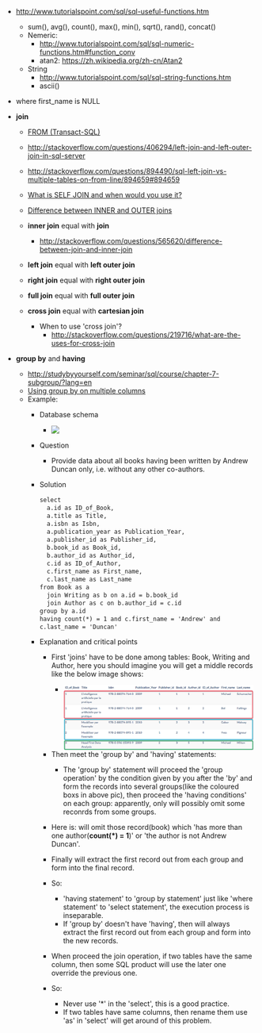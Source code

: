 - http://www.tutorialspoint.com/sql/sql-useful-functions.htm
  - sum(), avg(), count(), max(), min(), sqrt(), rand(), concat()
  - Nemeric:
    - http://www.tutorialspoint.com/sql/sql-numeric-functions.htm#function_conv
    - atan2: https://zh.wikipedia.org/zh-cn/Atan2
  - String
    - http://www.tutorialspoint.com/sql/sql-string-functions.htm
    - ascii()

- where first_name is NULL

- **join**
  - [FROM (Transact-SQL)](https://msdn.microsoft.com/en-us/library/ms177634%28SQL.90%29.aspx)
  - http://stackoverflow.com/questions/406294/left-join-and-left-outer-join-in-sql-server
  - http://stackoverflow.com/questions/894490/sql-left-join-vs-multiple-tables-on-from-line/894659#894659
  - [What is SELF JOIN and when would you use it?](http://stackoverflow.com/questions/3362038/what-is-self-join-and-when-would-you-use-it)

  - [Difference between INNER and OUTER joins](http://stackoverflow.com/questions/38549/difference-between-inner-and-outer-joins)

  - **inner join** equal with **join**
    - http://stackoverflow.com/questions/565620/difference-between-join-and-inner-join
  - **left join** equal with **left outer join**
  - **right join** equal with **right outer join**
  - **full join** equal with **full outer join**
  - **cross join** equal with **cartesian join**
    - When to use 'cross join'?
      - http://stackoverflow.com/questions/219716/what-are-the-uses-for-cross-join

- **group by** and **having**
  - http://studybyyourself.com/seminar/sql/course/chapter-7-subgroup/?lang=en
  - [Using group by on multiple columns](http://stackoverflow.com/questions/2421388/using-group-by-on-multiple-columns)
  - Example:
    - Database schema
      - <img align="left" src="https://github.com/leonard-sxy/algorithm-practice/tree/master/sql/images/20160401_0.png"/>
    - Question
      - Provide data about all books having been written by Andrew Duncan only, i.e. without any other co-authors.
    - Solution
    
      ```
      select
        a.id as ID_of_Book,
        a.title as Title,
        a.isbn as Isbn,
        a.publication_year as Publication_Year,
        a.publisher_id as Publisher_id,
        b.book_id as Book_id,
        b.author_id as Author_id,
        c.id as ID_of_Author,
        c.first_name as First_name,
        c.last_name as Last_name
      from Book as a
        join Writing as b on a.id = b.book_id
        join Author as c on b.author_id = c.id
      group by a.id
      having count(*) = 1 and c.first_name = 'Andrew' and c.last_name = 'Duncan'
      ```
    - Explanation and critical points
      - First 'joins' have to be done among tables: Book, Writing and Author, here you should imagine you will get a middle records like the below image shows:
        - <img align="left" src="images/20160401_1.png"/>
      - Then meet the 'group by' and 'having' statements:
        - The 'group by' statement will proceed the 'group operation' by the condition given by you after the 'by' and form the records into several groups(like the coloured boxs in above pic), then proceed the 'having conditions' on each group: apparently, only will possibly omit some reconrds from some groups.
      - Here is: will omit those record(book) which 'has more than one author(**count(*) = 1**)' or 'the author is not Andrew Duncan'.
      - Finally will extract the first record out from each group and form into the final record.

      - So:
        - 'having statement' to 'group by statement' just like 'where statement' to 'select statement', the execution process is inseparable.
        - If 'group by' doesn't have 'having', then will always extract the first record out from each group and form into the new records.

      - When proceed the join operation, if two tables have the same column, then some SQL product will use the later one override the previous one.
      - So:
        - Never use '*' in the 'select', this is a good practice.
        - If two tables have same columns, then rename them use 'as' in 'select' will get around of this problem.


